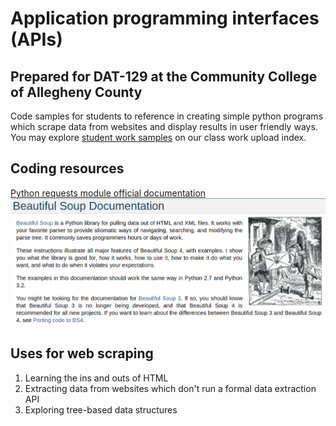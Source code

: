 # Application programming interfaces (APIs)
## Prepared for DAT-129 at the Community College of Allegheny County

Code samples for students to reference in creating simple python programs 
which scrape data from websites and display results in user friendly ways. You may explore
[student work samples][idx] on our class work upload index.

## Coding resources
[Python requests module official documentation](http://docs.python-requests.org/en/master/)
![python documentation](soup.png "soup docs")


## Uses for web scraping
1. Learning the ins and outs of HTML
1. Extracting data from websites which don't
run a formal data extraction API
1. Exploring tree-based data structures

[idx]: https://docs.google.com/spreadsheets/d/1WBgUljnXUQPBeWACoXI5XirGOgpOKGANNRsm8V9Lzzs/edit?usp=sharing
